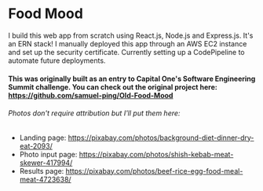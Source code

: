 # Food Mood

I build this web app from scratch using React.js, Node.js and Express.js. It's an ERN stack! I manually deployed this app through an AWS EC2 instance and set up the security certificate. Currently setting up a CodePipeline to automate future deployments.

#### This was originally built as an entry to Capital One's Software Engineering Summit challenge. You can check out the original project here: https://github.com/samuel-ping/Old-Food-Mood

###### Photos don't require attribution but I'll put them here:

- Landing page: https://pixabay.com/photos/background-diet-dinner-dry-eat-2093/
- Photo input page: https://pixabay.com/photos/shish-kebab-meat-skewer-417994/
- Results page: https://pixabay.com/photos/beef-rice-egg-food-meal-meat-4723638/
